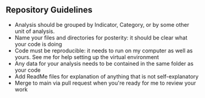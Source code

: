 ## Repository Guidelines
- Analysis should be grouped by Indicator, Category, or by some other unit of analysis.
- Name your files and directories for posterity: it should be clear what your code is doing
- Code must be reproducible: it needs to run on my computer as well as yours. See me for help setting up the virtual environment
- Any data for your analysis needs to be contained in the same folder as your code
- Add ReadMe files for explanation of anything that is not self-explanatory
- Merge to main via pull request when you're ready for me to review your work
